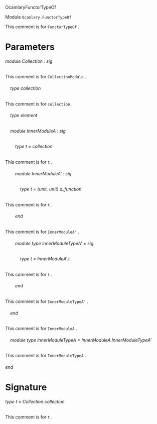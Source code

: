 OcamlaryFunctorTypeOf

Module  `` Ocamlary.FunctorTypeOf `` 

This comment is for  `` FunctorTypeOf `` .


# Parameters

###### module Collection : sig

This comment is for  `` CollectionModule `` .

######     type collection

This comment is for  `` collection `` .

######     type element

######     module InnerModuleA : sig

######         type t = collection

This comment is for  `` t `` .

######         module InnerModuleA' : sig

######             type t = (unit, unit) a_function

This comment is for  `` t `` .


######         end

This comment is for  `` InnerModuleA' `` .

######         module type InnerModuleTypeA' = sig

######             type t = InnerModuleA'.t

This comment is for  `` t `` .


######         end

This comment is for  `` InnerModuleTypeA' `` .


######     end

This comment is for  `` InnerModuleA `` .

######     module type InnerModuleTypeA = InnerModuleA.InnerModuleTypeA'

This comment is for  `` InnerModuleTypeA `` .


###### end


# Signature

###### type t = Collection.collection

This comment is for  `` t `` .

